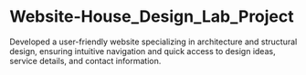# Website-House_Design_Lab_Project
Developed a user-friendly website specializing in architecture and structural design, ensuring intuitive navigation and quick access to design ideas, service details, and contact information.
